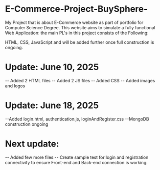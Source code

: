 # E-Commerce-Project-BuySphere-
My Project that is about E-Commerce website as part of portfolio for Computer Science Degree. This website aims to simulate a fully functional Web Application: the main PL's in this project consists of the Following:

HTML, CSS, JavaScript and will be added further once full construction is ongoing.

# Update: June 10, 2025
 -- Added 2 HTML files
 -- Added 2 JS files
 -- Added CSS
 -- Added images and logos

# Update: June 18, 2025
 --Added login.html, authentication.js, loginAndRegister.css
 --MongoDB construction ongoing
 
# Next update:
 -- Added few more files
 -- Create sample test for login and registration connectivity to ensure Front-end and Back-end connection is working.
